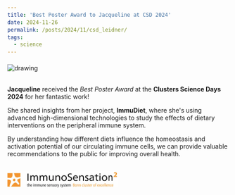 ```yaml
---
title: 'Best Poster Award to Jacqueline at CSD 2024'
date: 2024-11-26
permalink: /posts/2024/11/csd_leidner/
tags:
  - science
---
```


<img src="/images/2024_csd_leidner.png" alt="drawing" width=250 align="middle"/>

\
**Jacqueline** received the *Best Poster Award* at the **Clusters Science Days 2024** for her fantastic work! 

She shared insights from her project, **ImmuDiet**, where she's using advanced high-dimensional technologies to study the effects of dietary interventions on the peripheral immune system. 

By understanding how different diets influence the homeostasis and activation potential of our circulating immune cells, we can provide valuable recommendations to the public for improving overall health.

\
<img src="/images/cluster.png" alt="drawing" width=250 align="middle"/>
